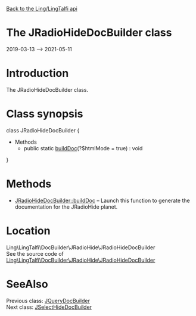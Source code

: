 [Back to the Ling/LingTalfi api](https://github.com/lingtalfi/LingTalfi/blob/master/doc/api/Ling/LingTalfi.md)



The JRadioHideDocBuilder class
================
2019-03-13 --> 2021-05-11






Introduction
============

The JRadioHideDocBuilder class.



Class synopsis
==============


class <span class="pl-k">JRadioHideDocBuilder</span>  {

- Methods
    - public static [buildDoc](https://github.com/lingtalfi/LingTalfi/blob/master/doc/api/Ling/LingTalfi/DocBuilder/JRadioHide/JRadioHideDocBuilder/buildDoc.md)(?$htmlMode = true) : void

}






Methods
==============

- [JRadioHideDocBuilder::buildDoc](https://github.com/lingtalfi/LingTalfi/blob/master/doc/api/Ling/LingTalfi/DocBuilder/JRadioHide/JRadioHideDocBuilder/buildDoc.md) &ndash; Launch this function to generate the documentation for the JRadioHide planet.





Location
=============
Ling\LingTalfi\DocBuilder\JRadioHide\JRadioHideDocBuilder<br>
See the source code of [Ling\LingTalfi\DocBuilder\JRadioHide\JRadioHideDocBuilder](https://github.com/lingtalfi/LingTalfi/blob/master/DocBuilder/JRadioHide/JRadioHideDocBuilder.php)



SeeAlso
==============
Previous class: [JQueryDocBuilder](https://github.com/lingtalfi/LingTalfi/blob/master/doc/api/Ling/LingTalfi/DocBuilder/JQuery/JQueryDocBuilder.md)<br>Next class: [JSelectHideDocBuilder](https://github.com/lingtalfi/LingTalfi/blob/master/doc/api/Ling/LingTalfi/DocBuilder/JSelectHide/JSelectHideDocBuilder.md)<br>
